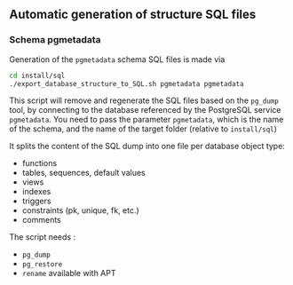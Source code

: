 ## Automatic generation of structure SQL files

### Schema pgmetadata

Generation of the `pgmetadata` schema SQL files is made via

```bash
cd install/sql
./export_database_structure_to_SQL.sh pgmetadata pgmetadata
```

This script will remove and regenerate the SQL files based on the `pg_dump` tool, by connecting to the database referenced by the PostgreSQL service `pgmetadata`. You need to pass the parameter `pgmetadata`, which is the name of the schema, and the name of the target folder (relative to `install/sql`)

It splits the content of the SQL dump into one file per database object type:

* functions
* tables, sequences, default values
* views
* indexes
* triggers
* constraints (pk, unique, fk, etc.)
* comments

The script needs :
* `pg_dump`
* `pg_restore`
* `rename` available with APT
